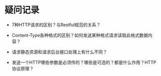 # 疑问记录

+ 7种HTTP请求的区别？与Restful规范的关系？

+ Content-Type各种格式的区别？如何发送某种格式请求读取此格式数据内容？

+ 请求静态资源和请求后台接口处理上有什么不同？

+ 发送一个HTTP哪些参数是必须传的？哪些是可选的？都是什么作用？HTTP协议原理？

